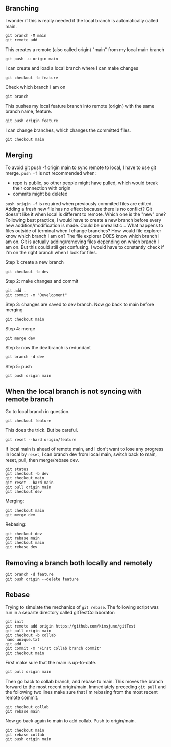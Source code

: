 ## Branching
I wonder if this is really needed if the local branch is automatically called main.  
```
git branch -M main
git remote add
```

This creates a remote (also called origin) "main" from my local main branch   
```
git push -u origin main
```

I can create and load a local branch where I can make changes  
```
git checkout -b feature
```

Check which branch I am on  
```
git branch
```

This pushes my local feature branch into remote (origin) with the same branch name, feature.  
```
git push origin feature
```

I can change branches, which changes the committed files.  
```
git checkout main
```

## Merging
To avoid git push -f origin main to sync remote to local, I have to use git merge. `push -f` is not recommended when: 
- repo is public, so other people might have pulled, which would break their connection with origin
- commits might be deleted

`push origin -f` is required when previously commited files are edited. Adding a fresh new file has no effect because there is no conflict? 
Git doesn't like it when local is different to remote. Which one is the "new" one? 
Following best practice, I would have to create a new branch before every new addition/modification is made. Could be unrealistic... 
What happens to files outside of terminal when I change branches? How would file explorer know which branch I am on? 
The file explorer DOES know which branch I am on. Git is actually adding/removing files depending on which branch I am on. 
But this could still get confusing. I would have to constantly check if I'm on the right branch when I look for files. 

Step 1: create a new branch  
```
git checkout -b dev
```

Step 2: make changes and commit  
```
git add . 
git commit -m "Development"
```
Step 3: changes are saved to dev branch. Now go back to main before merging  
```
git checkout main
```

Step 4: merge  
```
git merge dev
```

Step 5: now the dev branch is redundant  
```
git branch -d dev
```

Step 5: push  
```
git push origin main
```

## When the local branch is not syncing with remote branch
Go to local branch in question.  
```
git checkout feature
``` 

This does the trick. But be careful.    
```
git reset --hard origin/feature
```
If local main is ahead of remote main, and I don't want to lose 
any progress in local by `reset`, I can branch dev from local main, switch back to main, reset, pull, then merge/rebase dev.  
```
git status
git checkout -b dev
git checkout main
git reset --hard main
git pull origin main
git checkout dev
```
Merging:  
```
git checkout main
git merge dev
```
Rebasing:
```
git checkout dev
git rebase main
git checkout main
git rebase dev
```

## Removing a branch both locally and remotely
```
git branch -d feature
git push origin --delete feature
```

## Rebase
Trying to simulate the mechanics of `git rebase`. The following script was run in a separte directory called gitTestCollaborator:  
```
git init
git remote add origin https://github.com/kimsjune/gitTest
git pull origin main
git checkout -b collab
nano unique.txt
git add . 
git commit -m "First collab branch commit"
git checkout main
```
First make sure that the main is up-to-date.  
```
git pull origin main 
```
Then go back to collab branch, and rebase to main. This moves the branch forward to the most recent origin/main. Immediately preceding `git pull` and the following two lines make sure that I'm rebasing from the most recent remote commit. 
```
git checkout collab
git rebase main
```
Now go back again to main to add collab. Push to origin/main.  
```
git checkout main
git rebase collab
git push origin main
```

